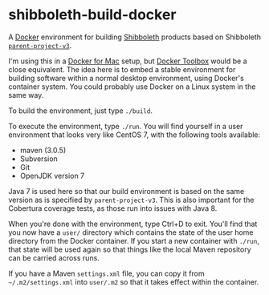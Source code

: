 # shibboleth-build-docker

A [Docker][] environment for building [Shibboleth][] products
based on Shibboleth
[`parent-project-v3`](http://git.shibboleth.net/view/?p=java-parent-project-v3.git).

I'm using this in a [Docker for Mac][] setup, but [Docker Toolbox][] would
be a close equivalent. The idea here is to embed a stable environment for
building software within a normal desktop environment, using Docker's
container system. You could probably use Docker on a Linux system in the same
way.

To build the environment, just type `./build`.

To execute the environment, type `./run`. You will find yourself in a user
environment that looks very like CentOS 7, with the following tools available:

* maven (3.0.5)
* Subversion
* Git
* OpenJDK version 7

Java 7 is used here so that our build environment is based on the same version
as is specified by `parent-project-v3`. This is also important for the Cobertura
coverage tests, as those run into issues with Java 8.

When you're done with the environment, type Ctrl+D to exit. You'll find that
you now have a `user/` directory which contains the state of the user home
directory from the Docker container. If you start a new container with `./run`,
that state will be used again so that things like the local Maven repository
can be carried across runs.

If you have a Maven `settings.xml` file, you can copy it from
`~/.m2/settings.xml` into `user/.m2` so that it
takes effect within the container.

[Docker]: https://www.docker.com
[Docker for Mac]: https://blog.docker.com/2016/03/docker-for-mac-windows-beta/
[Docker Toolbox]: https://www.docker.com/products/docker-toolbox
[Shibboleth]: https://shibboleth.net
